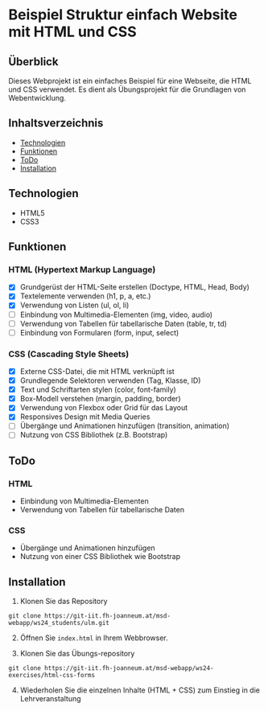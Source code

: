 # Beispiel Struktur einfach Website mit HTML und CSS

## Überblick

Dieses Webprojekt ist ein einfaches Beispiel für eine Webseite, die HTML und CSS verwendet. Es dient als Übungsprojekt für die Grundlagen von Webentwicklung.

## Inhaltsverzeichnis
- [Technologien](#technologien)
- [Funktionen](#funktionen)
- [ToDo](#todo)
- [Installation](#installation)

## Technologien

- HTML5
- CSS3

## Funktionen

### HTML (Hypertext Markup Language)
- [x] Grundgerüst der HTML-Seite erstellen (Doctype, HTML, Head, Body)
- [x] Textelemente verwenden (h1, p, a, etc.)
- [x] Verwendung von Listen (ul, ol, li)
- [ ] Einbindung von Multimedia-Elementen (img, video, audio)
- [ ] Verwendung von Tabellen für tabellarische Daten (table, tr, td)
- [ ] Einbindung von Formularen (form, input, select)
  
### CSS (Cascading Style Sheets)
- [x] Externe CSS-Datei, die mit HTML verknüpft ist
- [x] Grundlegende Selektoren verwenden (Tag, Klasse, ID)
- [x] Text und Schriftarten stylen (color, font-family)
- [x] Box-Modell verstehen (margin, padding, border)
- [x] Verwendung von Flexbox oder Grid für das Layout
- [x] Responsives Design mit Media Queries
- [ ] Übergänge und Animationen hinzufügen (transition, animation)
- [ ] Nutzung von CSS Bibliothek (z.B. Bootstrap)

## ToDo
### HTML
- Einbindung von Multimedia-Elementen
- Verwendung von Tabellen für tabellarische Daten

### CSS
- Übergänge und Animationen hinzufügen
- Nutzung von einer CSS Bibliothek wie Bootstrap

## Installation

1. Klonen Sie das Repository
```
git clone https://git-iit.fh-joanneum.at/msd-webapp/ws24_students/ulm.git
```

2. Öffnen Sie `index.html` in Ihrem Webbrowser.


3. Klonen Sie das Übungs-repository
```
git clone https://git-iit.fh-joanneum.at/msd-webapp/ws24-exercises/html-css-forms
```

4. Wiederholen Sie die einzelnen Inhalte (HTML + CSS) zum Einstieg in die Lehrveranstaltung 




